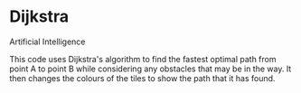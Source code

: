 # Dijkstra
Artificial Intelligence

This code uses Dijkstra's algorithm to find the fastest optimal path from point A to point B while considering any obstacles that may be in the way.
It then changes the colours of the tiles to show the path that it has found.
